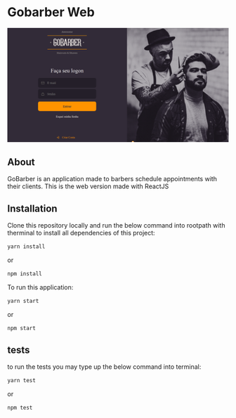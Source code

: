 # Gobarber Web

![login_page](./markdownmd_assets/login_page.png)

## About
GoBarber is an application made to barbers schedule appointments with their clients.
This is the web version made with ReactJS

## Installation

Clone this repository locally and run the below command into rootpath with therminal to install all dependencies of this project:

```bash
yarn install
```
or
```bash
npm install
```
To run this application:

```bash
yarn start
```
or
```bash
npm start
```

## tests

to run the tests you may type up the below command into terminal:

```bash
yarn test
```
or
```bash
npm test
```
